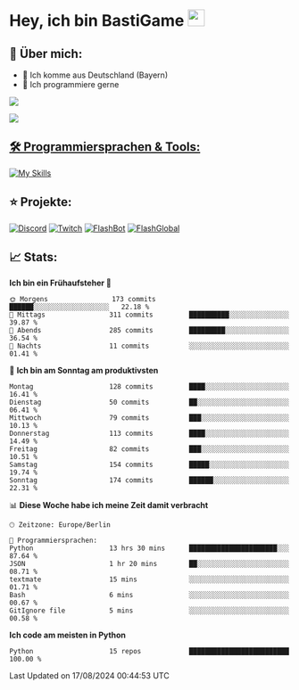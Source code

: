 # Hey, ich bin BastiGame <img src="https://raw.githubusercontent.com/MartinHeinz/MartinHeinz/master/wave.gif" width="30px">

## 📌 Über mich:
- 📍 Ich komme aus Deutschland (Bayern)
- 📝 Ich programmiere gerne
  
[![](https://visitcount.itsvg.in/api?id=bastigamedc&icon=2&color=0)](https://visitcount.itsvg.in)

<a href="https://discord.com/users/1018150165489668227"><img src="https://lanyard.cnrad.dev/api/1018150165489668227"><p/>


## 🛠️ Programmiersprachen & Tools:
[![My Skills](https://skillicons.dev/icons?i=discord,figma,notion,pycharm,py,redis,sqlite,vscode,windows)](https://skillicons.dev)

## ⭐ Projekte:
[![Discord](https://img.shields.io/badge/Discord-%237289DA.svg?logo=discord&logoColor=white)](https://discord.gg/Hfjv2cCQ)
[![Twitch](https://img.shields.io/badge/Twitch-%239146FF.svg?logo=Twitch&logoColor=white)](https://www.twitch.tv/bastigametv)
[![FlashBot](https://img.shields.io/badge/FlashBot-%ff7e47.svg?logo=wechat&logoColor=white)](https://discord.com/application-directory/1111374314340626433)
[![FlashGlobal](https://img.shields.io/badge/FlashGlobal-%ff7e47.svg?logo=wechat&logoColor=white)](https://discord.com/application-directory/1169681232532099112)

## 📈 Stats:
<!--START_SECTION:waka-->
**Ich bin ein Frühaufsteher 🐤** 

```text
🌞 Morgens                173 commits         ██████░░░░░░░░░░░░░░░░░░░   22.18 % 
🌆 Mittags                311 commits         ██████████░░░░░░░░░░░░░░░   39.87 % 
🌃 Abends                 285 commits         █████████░░░░░░░░░░░░░░░░   36.54 % 
🌙 Nachts                 11 commits          ░░░░░░░░░░░░░░░░░░░░░░░░░   01.41 % 
```
📅 **Ich bin am Sonntag am produktivsten** 

```text
Montag                   128 commits         ████░░░░░░░░░░░░░░░░░░░░░   16.41 % 
Dienstag                 50 commits          ██░░░░░░░░░░░░░░░░░░░░░░░   06.41 % 
Mittwoch                 79 commits          ███░░░░░░░░░░░░░░░░░░░░░░   10.13 % 
Donnerstag               113 commits         ████░░░░░░░░░░░░░░░░░░░░░   14.49 % 
Freitag                  82 commits          ███░░░░░░░░░░░░░░░░░░░░░░   10.51 % 
Samstag                  154 commits         █████░░░░░░░░░░░░░░░░░░░░   19.74 % 
Sonntag                  174 commits         ██████░░░░░░░░░░░░░░░░░░░   22.31 % 
```


📊 **Diese Woche habe ich meine Zeit damit verbracht** 

```text
🕑︎ Zeitzone: Europe/Berlin

💬 Programmiersprachen: 
Python                   13 hrs 30 mins      ██████████████████████░░░   87.64 % 
JSON                     1 hr 20 mins        ██░░░░░░░░░░░░░░░░░░░░░░░   08.71 % 
textmate                 15 mins             ░░░░░░░░░░░░░░░░░░░░░░░░░   01.71 % 
Bash                     6 mins              ░░░░░░░░░░░░░░░░░░░░░░░░░   00.67 % 
GitIgnore file           5 mins              ░░░░░░░░░░░░░░░░░░░░░░░░░   00.58 % 
```

**Ich code am meisten in Python** 

```text
Python                   15 repos            █████████████████████████   100.00 % 
```




 Last Updated on 17/08/2024 00:44:53 UTC
<!--END_SECTION:waka-->
